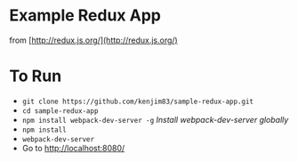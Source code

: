 # Example Redux App

from [http://redux.js.org/](http://redux.js.org/)

# To Run

- `git clone https://github.com/kenjim83/sample-redux-app.git`
- `cd sample-redux-app`
- `npm install webpack-dev-server -g` *Install webpack-dev-server globally*
- `npm install`
- `webpack-dev-server`
- Go to [http://localhost:8080/](http://localhost:8080/)

